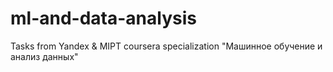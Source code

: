 # ml-and-data-analysis
Tasks from Yandex & MIPT coursera specialization "Машинное обучение и анализ данных"
